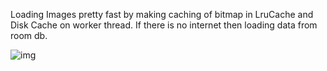 Loading Images pretty fast by making caching of bitmap in LruCache and Disk Cache on worker thread.
If there is no internet then loading data from room db.


![img](https://github.com/user-attachments/assets/ef5dad87-ff0b-4239-b569-286b96b1110c)
